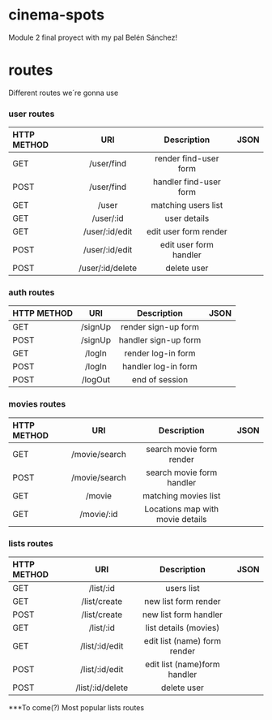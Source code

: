 # cinema-spots
Module 2 final proyect with my pal Belén Sánchez!


# routes
Different routes we´re gonna use

### user routes

| HTTP METHOD  |      URI          | Description                     | JSON |
| :---         |     :---:         |   :---:                         | ---: |
| GET          | /user/find        | render find-user form           |      |
| POST         | /user/find        | handler find-user form          |      |
| GET          | /user             | matching users list             |      |
| GET          | /user/:id         | user details                    |      |
| GET          | /user/:id/edit    | edit user form render           |      |
| POST         | /user/:id/edit    | edit user form handler          |      |
| POST         | /user/:id/delete  | delete user                     |      |

### auth routes

| HTTP METHOD  |      URI          | Description                     | JSON |
| :---         |     :---:         |   :---:                         | ---: |
| GET          | /signUp           | render sign-up form             |      |
| POST         | /signUp           | handler sign-up form            |      |
| GET          | /logIn            | render log-in form              |      |
| POST         | /logIn            | handler log-in form             |      |
| POST         | /logOut           | end of session                  |      |

### movies routes

| HTTP METHOD  |      URI          | Description                     | JSON |
| :---         |     :---:         |   :---:                         | ---: |
| GET          | /movie/search     | search movie form render        |      |
| POST         | /movie/search     | search movie form handler       |      |
| GET          | /movie            | matching movies list            |      |
| GET          | /movie/:id        | Locations map with movie details|      |

### lists routes

| HTTP METHOD  |      URI          | Description                     | JSON |
| :---         |     :---:         |   :---:                         | ---: |
| GET          | /list/:id         | users list                      |      |
| GET          | /list/create      | new list form render            |      |
| POST         | /list/create      | new list form handler           |      |
| GET          | /list/:id         | list details (movies)           |      |
| GET          | /list/:id/edit    | edit list (name) form render    |      |
| POST         | /list/:id/edit    | edit list (name)form handler    |      |
| POST         | /list/:id/delete  | delete user                     |      |


***To come(?) Most popular lists routes


